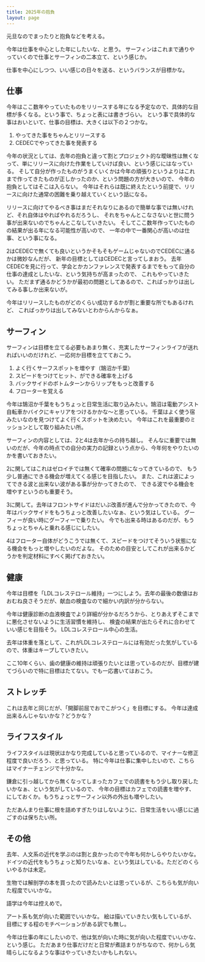 ```yaml
---
title: 2025年の抱負
layout: page
---
```

元旦なのでまったりと抱負などを考える。

今年は仕事を中心とした年にしたいな、と思う。
サーフィンはこれまで通りやっていくので仕事とサーフィンの二本立て、という感じか。

仕事を中心にしつつ、いい感じの日々を送る、というバランスが目標かな。

## 仕事

今年はここ数年やっていたものをリリースする年になる予定なので、具体的な目標が多くなる。という事で、ちょっと表には書きづらい。
という事で具体的な事はおいといて、仕事の目標は、大きくは以下の２つかな。

1. やってきた事をちゃんとリリースする
2. CEDECでやってきた事を発表する

今年の状況としては、去年の抱負と違って割とプロジェクト的な曖昧性は無くなって、単にリリースに向けた作業をしていけば良い、という感じにはなっている。
そして自分が作ったものがうまくいくかは今年の頑張りというよりはこれまで作ってきたものが正しかったのか、という問題の方が大きいので、
今年の抱負としてはそこは入らない。
今年はそれらは既に終えたという前提で、リリースに向けた通常の困難を乗り越えていくという話になる。

リリースに向けてやるべき事はまだそれなりにあるので簡単な事では無いけれど、それ自体はやればやれるだろうし、
それをちゃんとこなさないと世に問う事が出来ないのでちゃんとこなしていきたい。
そしてここ数年作っていたものの結果が出る年になる可能性が高いので、
一年の中で一番関心が高いのは仕事、という事になる。

2はCEDECで無くても良いというかそもそもゲームじゃないのでCEDECに通るかは微妙なんだが、
新年の目標としてはCEDECと言ってしまおう。
去年CEDECを見に行って、学会とかカンファレンスで発表するまでをもって自分の仕事の達成としたいな、という気持ちが高まったので、
これもやっていきたい。
ただまず通るかどうかが最初の問題としてあるので、こればっかりは出してみる事しか出来ないが。

今年はリリースしたものがどのくらい成功するかが割と重要な所でもあるけれど、
こればっかりは出してみないとわからんからなぁ。

## サーフィン

サーフィンは目標を立てる必要もあまり無く、充実したサーフィンライフが送れればいいのだけれど、一応何か目標を立てておこう。

1. よく行くサーフスポットを増やす（鵠沼か千葉）
2. スピードをつけてヒット、ができる確率を上げる
3. バックサイドのボトムターンからリップをもっと改善する
4. フローターを覚える

今年は鵠沼か千葉をもうちょっと日常生活に取り込みたい。鵠沼は電動アシスト自転車かバイクにキャリアをつけるかかな〜と思っている。
千葉はよく使う宿みたいなのを見つけてよく行くスポットを決めたい。
今年はこれを最重要のミッションとして取り組みたい所。

サーフィンの内容としては、2と4は去年からの持ち越し。
そんなに重要では無いのだが、今年の時点での自分の実力の記録という点から、今年何をやりたいのかを書いておきたい。

2に関してはこれはゼロイチでは無くて確率の問題になってきているので、
もう少し普通にできる機会が増えてくる感じを目指したい。
また、これは波によってできる波と出来ない波がある事が分かってきたので、
できる波でやる機会を増やすというのも重要そう。

3に関して。去年はフロントサイドはだいぶ改善が進んで分かってきたので、今年はバックサイドをもうちょっと改善したいなぁ、という気はしている。
グーフィーが良い時にグーフィーで乗りたい。
今でも出来る時はあるのだが、もうちょっとちゃんと乗れる感じにしたい。

4はフローター自体がどうこうでは無くて、スピードをつけてそういう状態になる機会をもっと増やしたいのだよな。
そのための目安としてこれが出来るかどうかを判定材料にすべく掲げておきたい。

## 健康

今年は目標を「LDLコレステロール維持」一つにしよう。去年の最後の数値はおおむね良さそうだが、献血の検査なので細かい内訳が分からない。

今年は健康診断の血液検査でより詳細が分かるだろうから、とりあえずそこまでに悪化させないように生活習慣を維持し、
検査の結果が出たらそれに合わせていい感じを目指そう。
LDLコレステロール中心の生活。

去年は体重を落として、これがLDLコレステロールには有効だった気がしているので、体重はキープしていきたい。

ここ10年くらい、歯の健康の維持は頑張りたいとは思っているのだが、目標が建てづらいので特に目標はたてない。でも一応書いてはおこう。

## ストレッチ

これは去年と同じだが、「開脚前屈でおでこがつく」を目標にする。
今年は達成出来るんじゃないかな？どうかな？

## ライフスタイル

ライフスタイルは現状はかなり完成していると思っているので、マイナーな修正程度で良いだろう、と思っている。
特に今年は仕事に集中したいので、こちらはマイナーチェンジで十分かな。

鎌倉に引っ越してから無くなってしまったカフェでの読書をもう少し取り戻したいかなぁ、という気がしているので、
今年の目標はカフェでの読書を増やす、にしておくか。もうちょっとサーフィン以外の外出も増やしたい。

ただあんまり仕事に根を詰めすぎたりはしないように、日常生活をいい感じに過ごすのは保ちたい所。

## その他

去年、人文系の近代を学ぶのは割と良かったので今年も何かしらやりたいかな。
ドイツの近代をもうちょっと知りたいなぁ、という気はしている。ただどのくらいやるかは未定。

生物では解剖学の本を買ったので読みたいとは思っているが、こちらも気が向いた程度でいいかな。

語学は今年は控えめで。

アート系も気が向いた範囲でいいかな。
絵は描いていきたい気もしているが、目標にする程のモチベーションがある訳でも無し。

今年は仕事の年にしたいので、他は気が向いた時に気が向いた程度でいいかな、という感じ。
ただあまり仕事だけだと日常が煮詰まりがちなので、何かしら気晴らしになるような事はやっていきたいかもしれない。